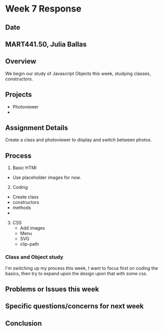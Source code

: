 # Week 7 Response
## Date
## MART441.50, Julia Ballas


## Overview

We begin our study of Javascript Objects this week, studying classes, constructors.

## Projects

- Photoviewer
-

## Assignment Details

Create a class and photoviewer to display and switch between photos.

## Process

1. Basic HTMl
  - Use placeholder images for now.
2. Coding
  - Create class
  - constructors
  - methods
  -
3. CSS
   - Add images
   - Menu
   - SVG
   - clip-path

### Class and Object study

I'm switching up my process this week, I want to focus first on coding the basics, then try to expand upon the design upon that with some css.





## Problems or Issues this week

## Specific questions/concerns for next week

## Conclusion
